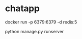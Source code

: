 # chatapp
 docker run -p 6379:6379 -d redis:5

 python manage.py runserver

<img src="/a.png" alt=""/>
<img src="/b.png" alt=""/>
<img src="/c.png" alt=""/>
<img src="/d.png" alt=""/>
<img src="/e.png" alt=""/>

